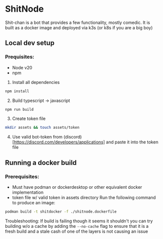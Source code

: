 # ShitNode
Shit-chan is a bot that provides a few functionality, mostly comedic. It is built as a docker image and deployed via k3s (or k8s if you are a big boy)

## Local dev setup
### Prequisites:
- Node v20
- npm

1. Install all dependencies
```bash
npm install
```
2. Build typescript -> javascript 
```bash
npm run build
```
3. Create token file
```bash
mkdir assets && touch assets/token
```
4. Use valid bot-token from (discord)[https://discord.com/developers/applications] and paste it into the token file

## Running a docker build
### Prerequisites:
 - Must have podman or dockerdesktop or other equivalent docker implementation
 - token file w/ valid token in assets directory
Run the following command to produce an image:
```bash
podman build -t shitdocker -f ./shitnode.dockerfile
```
Troubleshooting:
If build is failing though it seems it shouldn't you can try building w/o a cache by adding the `--no-cache` flag to ensure that it is a fresh build and a stale cash of one of the layers is not causing an issue